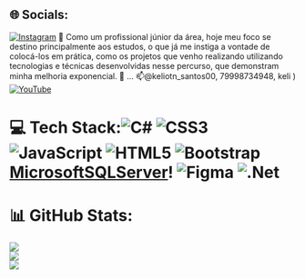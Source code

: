 ## 🌐 Socials:
[![Instagram](https://img.shields.io/badge/Instagram-%23E4405F.svg?logo=Instagram&logoColor=white)](https://instagram.com/Keliton_santos00)  👀 Como um profissional júnior da área, hoje meu foco se destino principalmente aos estudos, o que já me instiga a vontade de colocá-los em prática, como os projetos que venho realizando utilizando tecnologias e técnicas desenvolvidas nesse percurso, que demonstram minha melhoria exponencial. 🚀 ... 📫@keliotn_santos00, 79998734948, keli ) [![YouTube](https://img.shields.io/badge/YouTube-%23FF0000.svg?logo=YouTube&logoColor=white)](https://youtube.com/c/https://youtu.be/Yf7ieDKmUsg) 

# 💻 Tech Stack:![C#](https://img.shields.io/badge/c%23-%23239120.svg?style=for-the-badge&logo=c-sharp&logoColor=white) ![CSS3](https://img.shields.io/badge/css3-%231572B6.svg?style=for-the-badge&logo=css3&logoColor=white) ![JavaScript](https://img.shields.io/badge/javascript-%23323330.svg?style=for-the-badge&logo=javascript&logoColor=%23F7DF1E) ![HTML5](https://img.shields.io/badge/html5-%23E34F26.svg?style=for-the-badge&logo=html5&logoColor=white)  ![Bootstrap](https://img.shields.io/badge/bootstrap-%23563D7C.svg?style=for-the-badge&logo=bootstrap&logoColor=white) [MicrosoftSQLServer](https://img.shields.io/badge/Microsoft%20SQL%20Sever-CC2927?style=for-the-badge&logo=microsoft%20sql%20server&logoColor=white)! 	![Figma](https://img.shields.io/badge/figma-%23F24E1E.svg?style=for-the-badge&logo=figma&logoColor=white) ![.Net](https://img.shields.io/badge/.NET-5C2D91?style=for-the-badge&logo=.net&logoColor=white)
# 📊 GitHub Stats:
![](https://github-readme-stats.vercel.app/api?username=kelitondossan&theme=dark&hide_border=false&include_all_commits=true&count_private=true)<br/>
![](https://github-readme-streak-stats.herokuapp.com/?user=kelitondossan&theme=dark&hide_border=false)<br/>
![](https://github-readme-stats.vercel.app/api/top-langs/?username=kelitondossan&theme=dark&hide_border=false&include_all_commits=true&count_private=true&layout=compact)

